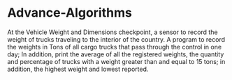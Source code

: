 # Advance-Algorithms
At the Vehicle Weight and Dimensions checkpoint, a
sensor to record the weight of trucks traveling to the interior of the country. A
program to record the weights in Tons of all cargo trucks that pass through the
control in one day; In addition, print the average of all the registered weights, the quantity and
percentage of trucks with a weight greater than and equal to 15 tons; in addition, the highest weight and lowest reported.
